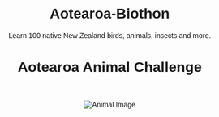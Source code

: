 # Aotearoa-Biothon
Learn 100 native New Zealand birds, animals, insects and more. 
<!DOCTYPE html>
<html lang="en">
<head>
<meta charset="UTF-8">
<meta name="viewport" content="width=device-width, initial-scale=1.0">
<title>Aotearoa Animal Challenge</title>
<style>
  body { font-family: sans-serif; text-align: center; margin: 20px; }
  img { max-width: 300px; margin: 20px 0; }
  button { display: block; margin: 10px auto; padding: 10px 20px; font-size: 16px; }
  #facts { margin-top: 20px; }
  #streak { margin-top: 20px; font-weight: bold; }
</style>
</head>
<body>

<h1>Aotearoa Animal Challenge</h1>
<div id="game">
  <h2 id="animal-name"></h2>
  <img id="animal-img" src="" alt="Animal Image">
  <div id="options"></div>
  <div id="facts"></div>
  <div id="streak"></div>
</div>

<script>
// ---------------------------
// Species Data (sample for brevity, expand to 100)
// ---------------------------
const species = [
  {
    english: "Kākāpō",
    maori: "Kākāpō",
    facts: [
      "Found on predator-free islands like Whenua Hou and Anchor Island",
      "Critically endangered with fewer than 250 individuals remaining",
      "Herbivorous: feeds on native plants, fruits, and seeds",
      "Threatened by introduced predators and habitat loss"
    ],
    image: "https://upload.wikimedia.org/wikipedia/commons/0/0b/Kakapo_Parrot.jpg",
    attribution: "CC BY-SA 3.0, Wikimedia Commons"
  },
  {
    english: "Kiwi (North Island)",
    maori: "Kiwi",
    facts: [
      "Found in forests across the North Island",
      "Vulnerable due to habitat loss and predators",
      "Omnivorous: eats insects, worms, berries",
      "Threatened by stoats, dogs, and habitat destruction"
    ],
    image: "https://upload.wikimedia.org/wikipedia/commons/6/6b/North_Island_kiwi.jpg",
    attribution: "CC BY-SA 4.0, Wikimedia Commons"
  },
  {
    english: "Tui",
    maori: "Tūī",
    facts: [
      "Found across New Zealand in forests and gardens",
      "Common and not currently threatened",
      "Feeds on nectar, fruits, and insects",
      "Threatened by habitat loss and introduced predators"
    ],
    image: "https://upload.wikimedia.org/wikipedia/commons/1/1a/Tui_in_New_Zealand.jpg",
    attribution: "CC BY 2.0, Wikimedia Commons"
  },
  {
    english: "Kea",
    maori: "Kea",
    facts: [
      "Found in the South Island's alpine regions",
      "Endangered due to predation and human impact",
      "Omnivorous: feeds on plants, insects, and carrion",
      "Known for its curiosity and intelligence"
    ],
    image: "https://upload.wikimedia.org/wikipedia/commons/3/3f/Kea_Parrot.jpg",
    attribution: "CC BY-SA 3.0, Wikimedia Commons"
  },
  {
    english: "Takahe",
    maori: "Takahē",
    facts: [
      "Flightless bird found in alpine grasslands",
      "Once thought extinct, now critically endangered",
      "Herbivorous: feeds on native grasses and herbs",
      "Threatened by habitat loss and introduced predators"
    ],
    image: "https://upload.wikimedia.org/wikipedia/commons/2/2f/Takahe_Parrot.jpg",
    attribution: "CC BY-SA 3.0, Wikimedia Commons"
  },
  {
    english: "Fantail",
    maori: "Pīwakawaka",
    facts: [
      "Small insectivorous bird found throughout New Zealand",
      "Known for its distinctive tail and acrobatic flight",
      "Common in forests, gardens, and parks",
      "Feeds on insects caught mid-air"
    ],
    image: "https://upload.wikimedia.org/wikipedia/commons/2/2a/Fantail_in_New_Zealand.jpg",
    attribution: "CC BY-SA 3.0, Wikimedia Commons"
  },
  {
    english: "Bellbird",
    maori: "Korimako",
    facts: [
      "Native to New Zealand forests",
      "Feeds on nectar, insects, and fruits",
      "Known for its melodious song",
      "Plays a role in pollination"
    ],
    image: "https://upload.wikimedia.org/wikipedia/commons/3/3d/Bellbird_in_New_Zealand.jpg",
    attribution: "CC BY-SA 3.0, Wikimedia Commons"
  },
  {
    english: "Morepork",
    maori: "Ruru",
    facts: [
      "Nocturnal owl found in forests across New Zealand",
      "Feeds on insects, birds, and small mammals",
      "Known for its distinctive 'more-pork' call",
      "Plays a role in controlling insect populations"
    ],
    image: "https://upload.wikimedia.org/wikipedia/commons/4/4f/Morepork_in_New_Zealand.jpg",
    attribution: "CC BY-SA 3.0, Wikimedia Commons"
  },
  {
    english: "Rock Wren",
    maori: "Pīhoihoi",
    facts: [
      "Small, ground-dwelling bird found in alpine regions",
      "Feeds on insects and spiders",
      "Known for its cryptic plumage",
      "Threatened by habitat loss and introduced predators"
    ],
    image: "https://upload.wikimedia.org/wikipedia/commons/5/5f/Rock_Wren_in_New_Zealand.jpg",
    attribution: "CC BY-SA 3.0, Wikimedia Commons"
  },
  {
    english: "Yellow-eyed Penguin",
    maori: "Hoiho",
    facts: [
      "Found on the southeastern coast of New Zealand",
      "One of the rarest and most endangered penguins",
      "Feeds on fish and squid",
      "Threatened by habitat degradation and introduced predators"
    ],
    image: "https://upload.wikimedia.org/wikipedia/commons/3/3e/Yellow-eyed_Penguin_in_New_Zealand.jpg",
    attribution: "CC BY-SA 3.0, Wikimedia Commons"
  },
  {
    english: "Little Blue Penguin",
    maori: "Korora",
    facts: [
      "Smallest species of penguin, found along New Zealand's coastlines",
      "Feeds on fish and squid",
      "Known for its distinctive blue plumage",
      "Threatened by habitat loss and introduced predators"
    ],
    image: "https://upload.wikimedia.org/wikipedia/commons/0/0e/Little_Blue_Penguin_in_New_Zealand.jpg",
    attribution: "CC BY-SA 3.0, Wikimedia Commons"
  },
  {
    english: "Great Crested Grebe",
    maori: "Kāmana",
    facts: [
      "Large water bird found in lakes and wetlands",
      "Feeds on fish and aquatic invertebrates",
      "Known for its elaborate mating display",
      "Plays a role in controlling fish populations"
    ],
    image: "https://upload.wikimedia.org/wikipedia/commons/1/1e/Great_Crested_Grebe_in_New_Zealand.jpg",
    attribution: "CC BY-SA 3.0, Wikimedia Commons"
  },
  {
    english: "Australasian Bittern",
    maori: "Matuku",
    facts: [
      "Large, secretive heron found in wetlands",
      "Feeds on fish, frogs, and insects",
      "Known for its booming call during breeding season",
      "Threatened by habitat loss and introduced predators"
    ],
    image: "https://upload.wikimedia.org/wikipedia/commons/2/2f/Australasian_Bittern_in_New_Zealand.jpg",
    attribution: "CC BY-SA 3.0, Wikimedia Commons"
  },
  {
    english: "South Island Kaka",
    maori: "Kākā",
    facts: [
      "Forest parrot found in the South Island",
      "Feeds on fruits, seeds, and nectar",
      "Known for its playful and inquisitive nature",
      "Threatened by habitat loss and introduced predators"
    ],
    image: "https://upload.wikimedia.org/wikipedia/commons/5/5b/South_Island_Kaka_in_New_Zealand.jpg",
    attribution: "CC BY-SA 3.0, Wikimedia Commons"
  },
  {
    english: "North Island Kaka",
    maori: "Kākā",
    facts: [
      "Forest parrot found in the North Island",
      "Feeds on fruits, seeds, and nectar",
      "Known for its playful and inquisitive nature",
      "Threatened by habitat loss and introduced predators"
    ],
    image: "https://upload.wikimedia.org/wikipedia/commons/7/7d/North_Island_Kaka_in_New_Zealand.jpg",
    attribution: "CC BY-SA 3.0, Wikimedia Commons"
  },
  {
    english: "Shining Cuckoo",
    maori: "Pīpīwharauroa",
    facts: [
      "Migratory bird found in New Zealand during summer",
      "Known for its distinctive 'pīpīwharauroa' call",
      "Feeds on caterpillars and insects",
      "Plays a role in controlling insect populations"
    ],
    image: "https://upload.wikimedia.org/wikipedia/commons/3/3e/Shining_Cuckoo_in_New_Zealand.jpg",
    attribution: "CC BY-SA 3.0, Wikimedia Commons"
  },
  {
    english: "Long-tailed Cuckoo",
    maori: "Pōpokotea",
    facts: [
      "Migratory bird found in New Zealand during summer",
      "Feeds on caterpillars and insects",
      "Known for its distinctive 'pōpokotea' call",
      "Plays a role in controlling insect populations"
    ],
    image: "https://upload.wikimedia.org/wikipedia/commons/4/4e/Long-tailed_Cuckoo_in_New_Zealand.jpg",
    attribution: "CC BY-SA 3.0, Wikimedia Commons"
  },
  {
    english: "White-faced Heron",
    maori: "Ardea novaehollandiae",
    facts: [
      "Large wader found in wetlands and coastal areas",
      "Feeds on fish, frogs, and insects",
      "Known for its graceful flight and hunting technique",
      "Plays a role in controlling fish and insect populations"
    ],
    image: "https://upload.wikimedia.org/wikipedia/commons/4/4e/White-faced_Heron_in_New_Zealand.jpg",
    attribution: "CC BY-SA 3.0, Wikimedia Commons"
  },
  {
    english: "Australasian Shoveler",
    maori: "Anas rhynchotis",
    facts: [
      "Dabbling duck found in wetlands and lakes",
      "Feeds on aquatic plants and invertebrates",
      "Known for its distinctive spatula-shaped bill",
      "Plays a role in controlling aquatic plant populations"
    ],
    image: "https
::contentReference[oaicite:0]{index=0}
 

];

// ---------------------------
// Holiday-aware gameDays array
// ---------------------------
const gameDays = [
  "2025-10-06","2025-10-07","2025-10-08","2025-10-09","2025-10-10",
  "2025-10-13","2025-10-14","2025-10-15","2025-10-16","2025-10-17",
  "2025-10-20","2025-10-21","2025-10-22","2025-10-23","2025-10-24",
  "2025-10-28","2025-10-29","2025-10-30","2025-10-31",
  "2025-11-03","2025-11-04","2025-11-05","2025-11-06","2025-11-07",
  "2025-11-10","2025-11-11","2025-11-12","2025-11-13","2025-11-17",
  "2025-11-18","2025-11-19","2025-11-20","2025-11-21",
  "2025-11-24","2025-11-25","2025-11-26","2025-11-27","2025-11-28",
  "2025-12-01","2025-12-02","2025-12-03","2025-12-04","2025-12-05",
  "2025-12-08","2025-12-09","2025-12-10","2025-12-11","2025-12-12"
];

// ---------------------------
// Determine today's animal
// ---------------------------
const todayStr = new Date().toISOString().split('T')[0];
let dayIndex = gameDays.indexOf(todayStr);

const optionsDiv = document.getElementById("options");
const factsDiv = document.getElementById("facts");
const animalName = document.getElementById("animal-name");
const animalImg = document.getElementById("animal-img");
const streakDiv = document.getElementById("streak");

if(dayIndex === -1){
  animalName.textContent = "No animal today – see you tomorrow!";
  animalImg.style.display = "none";
} else {
  const animal = species[dayIndex % species.length];
  animalName.textContent = "Which animal is this?";
  animalImg.src = animal.image;
  animalImg.alt = animal.english;

  // Generate multiple-choice options
  let options = [animal.english];
  while(options.length < 4){
    let randomSpecies = species[Math.floor(Math.random()*species.length)].english;
    if(!options.includes(randomSpecies)) options.push(randomSpecies);
  }
  options.sort(() => Math.random()-0.5); // shuffle

  options.forEach(opt=>{
    const btn = document.createElement("button");
    btn.textContent = opt;
    btn.onclick = () => {
      if(opt === animal.english){
        factsDiv.innerHTML = "<strong>Correct! " + animal.english + " (" + animal.maori + ")</strong><br>" + animal.facts.join("<br>") + "<br><em>" + animal.attribution + "</em>";
        updateStreak();
      } else {
        factsDiv.innerHTML = "<strong>Incorrect! The correct answer is " + animal.english + " (" + animal.maori + ")</strong><br>" + animal.facts.join("<br>") + "<br><em>" + animal.attribution + "</em>";
        updateStreak();
      }
    }
    optionsDiv.appendChild(btn);
  });
}

// ---------------------------
// Streak tracking
// ---------------------------
function updateStreak(){
  let streak = Number(localStorage.getItem('streak')||0) + 1;
  localStorage.setItem('streak', streak);
  streakDiv.textContent = "Your current streak: " + streak;
}
</script>

</body>
</html>
